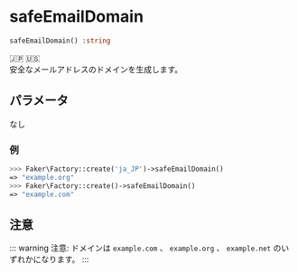 # safeEmailDomain
```php
safeEmailDomain() :string
```
:jp: :us:  
安全なメールアドレスのドメインを生成します。

## パラメータ
なし

### 例
```php
>>> Faker\Factory::create('ja_JP')->safeEmailDomain()
=> "example.org"
>>> Faker\Factory::create()->safeEmailDomain()
=> "example.com"
```

## 注意
::: warning 注意:
ドメインは `example.com` 、 `example.org` 、 `example.net` のいずれかになります。
:::